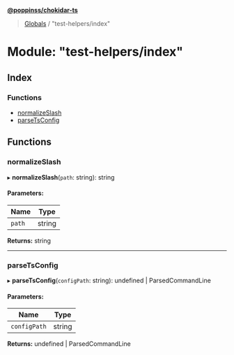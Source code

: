 **[@poppinss/chokidar-ts](../README.md)**

> [Globals](../README.md) / "test-helpers/index"

# Module: "test-helpers/index"

## Index

### Functions

* [normalizeSlash](_test_helpers_index_.md#normalizeslash)
* [parseTsConfig](_test_helpers_index_.md#parsetsconfig)

## Functions

### normalizeSlash

▸ **normalizeSlash**(`path`: string): string

#### Parameters:

Name | Type |
------ | ------ |
`path` | string |

**Returns:** string

___

### parseTsConfig

▸ **parseTsConfig**(`configPath`: string): undefined \| ParsedCommandLine

#### Parameters:

Name | Type |
------ | ------ |
`configPath` | string |

**Returns:** undefined \| ParsedCommandLine
